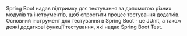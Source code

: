 Spring Boot надає підтримку для тестування за допомогою різних модулів та інструментів, щоб спростити процес тестування додатків. 
Основний інструмент для тестування в Spring Boot - це JUnit, а також деякі додаткові функції тестування, які надає Spring Boot Test.
